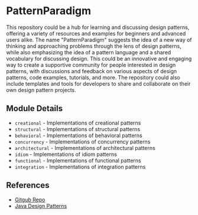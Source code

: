 # PatternParadigm
This repository could be a hub for learning and discussing design patterns, offering a variety of resources and examples for beginners and advanced users alike. The name "PatternParadigm" suggests the idea of a new way of thinking and approaching problems through the lens of design patterns, while also emphasizing the idea of a pattern language and a shared vocabulary for discussing design. This could be an innovative and engaging way to create a supportive community for people interested in design patterns, with discussions and feedback on various aspects of design patterns, code examples, tutorials, and more. The repository could also include templates and tools for developers to share and collaborate on their own design pattern projects.

## Module Details
* `creational` - Implementations of creational patterns
* `structural` - Implementations of structural patterns
* `behavioral` - Implementations of behavioral patterns
* `concurrency` - Implementations of concurrency patterns
* `architectural` - Implementations of architectural patterns
* `idiom` - Implementations of idiom patterns
* `functional` - Implementations of functional patterns
* `integration` - Implementations of integration patterns


## References
* [Gitgub Repo](https://github.com/iluwatar/java-design-patterns-vuepress-web/tree/main/src)
* [Java Design Patterns](https://java-design-patterns.com/)